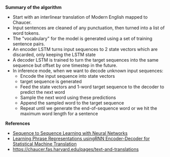 **Summary of the algorithm**

- Start with an interlinear translation of Modern English mapped to Chaucer.
- Input sentences are cleaned of any punctuation, then turned into a list of word tokens.
- The "vocabulary" for the model is generated using a set of training sentence pairs. 
- An encoder LSTM turns input sequences to 2 state vectors which are discarded, only keeping the LSTM state
- A decoder LSTM is trained to turn the target sequences into the same sequence but offset by one timestep in the future.
- In inference mode, when we want to decode unknown input sequences:
    - Encode the input sequence into state vectors
    - target sequence is generated 
    - Feed the state vectors and 1-word target sequence to the decoder to predict the next word
    - Sample the next word using these predictions
    - Append the sampled word to the target sequence
    - Repeat until we generate the end-of-sequence word or we hit the maximum word length for a sentence

**References**

- [Sequence to Sequence Learning with Neural Networks](https://arxiv.org/abs/1409.3215)
- [Learning Phrase Representations usingRNN Encoder-Decoder for Statistical Machine Translation](https://arxiv.org/abs/1406.1078)
- https://chaucer.fas.harvard.edu/pages/text-and-translations
